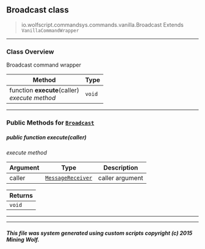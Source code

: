 ## Broadcast __class__

>io.wolfscript.commandsys.commands.vanilla.Broadcast
>Extends `VanillaCommandWrapper`

---

### Class Overview

Broadcast command wrapper

Method | Type   
--- | :--- 
 function __execute__(caller) <br> _execute method_ | `void`



---


### Public Methods for [`Broadcast`](Broadcast.md)

##### <a id='execute'></a>public  function __execute__(caller)

_execute method_

Argument | Type | Description  
--- | --- | --- 
caller | [`MessageReceiver`](../../../chat/MessageReceiver.md) | caller argument

Returns | 
--- | 
`void` |


---
---


##### This file was system generated using custom scripts copyright (c) 2015 Mining Wolf.
	

